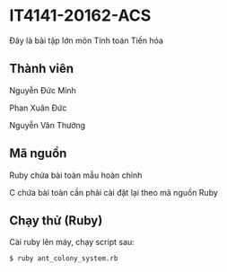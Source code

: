 # IT4141-20162-ACS
Đây là bài tập lớn môn Tính toán Tiến hóa
## Thành viên
Nguyễn Đức Minh

Phan Xuân Đức

Nguyễn Văn Thưởng

## Mã nguồn
Ruby chứa bài toàn mẫu hoàn chỉnh

C chứa bài toàn cần phải cài đặt lại theo mã nguồn Ruby

## Chạy thử (Ruby)
Cài ruby lên máy, chạy script sau:
```
$ ruby ant_colony_system.rb
```